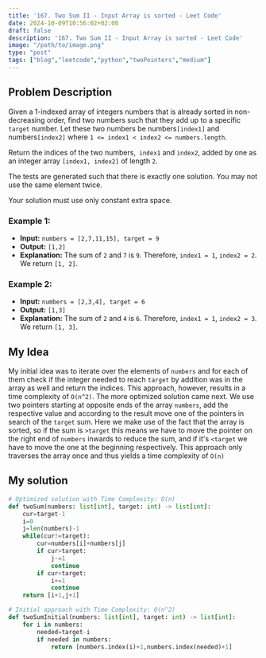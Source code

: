 ```yaml
---
title: '167. Two Sum II - Input Array is sorted - Leet Code'
date: 2024-10-09T10:56:02+02:00
draft: false
description: '167. Two Sum II - Input Array is sorted - Leet Code'
image: "/path/to/image.png"
type: "post"
tags: ["blog","leetcode","python","twoPointers","medium"]
---
```

## Problem Description

Given a 1-indexed array of integers numbers that is already sorted in non-decreasing order, find two numbers such that they add up to a specific `target` number. Let these two numbers be numbers`[index1]` and numbers`[index2]` where `1 <= index1 < index2 <= numbers.length`.

Return the indices of the two numbers,` index1` and `index2`, added by one as an integer array `[index1, index2]` of length `2`.

The tests are generated such that there is exactly one solution. You may not use the same element twice.

Your solution must use only constant extra space.


### Example 1:
* **Input:** `numbers = [2,7,11,15], target = 9`
* **Output:** `[1,2]`
* **Explanation:** The sum of `2` and `7` is `9`. Therefore, `index1 = 1`, `index2 = 2`. We return `[1, 2]`.
### Example 2:
* **Input:** `numbers = [2,3,4], target = 6`
* **Output:** `[1,3]`
* **Explanation:** The sum of `2` and `4` is `6`. Therefore, `index1 = 1`, `index2 = 3`. We return `[1, 3]`.

## My Idea

My initial idea was to iterate over the elements of `numbers` and for each of them check if the integer needed to reach `target` by addition was in the array as well and return the indices. This approach, however, results in a time complexity of `O(n^2)`. The more optimized solution came next. We use two pointers starting at opposite ends of the array `numbers`, add the respective value and according to the result move one of the pointers in search of the `target` sum. Here we make use of the fact that the array is sorted, so if the sum is `>target` this means we have to move the pointer on the right end of `numbers` inwards to reduce the sum, and if it's `<target` we have to move the one at the beginning respectively. This approach only traverses the array once and thus yields a time complexity of `O(n)`

## My solution
```python
# Optimized solution with Time Complexity: O(n)
def twoSum(numbers: list[int], target: int) -> list[int]:
    cur=target-1
    i=0
    j=len(numbers)-1
    while(cur!=target):
        cur=numbers[i]+numbers[j]
        if cur>target:
            j-=1
            continue
        if cur<target:
            i+=1
            continue
    return [i+1,j+1]

# Initial approach with Time Complexity: O(n^2)
def twoSumInitial(numbers: list[int], target: int) -> list[int]:
    for i in numbers:
        needed=target-i
        if needed in numbers:
            return [numbers.index(i)+1,numbers.index(needed)+1]


```
